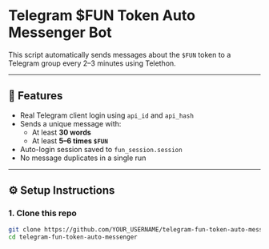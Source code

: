 # Telegram $FUN Token Auto Messenger Bot

This script automatically sends messages about the `$FUN` token to a Telegram group every 2–3 minutes using Telethon.

---

## 🔧 Features

- Real Telegram client login using `api_id` and `api_hash`
- Sends a unique message with:
  - At least **30 words**
  - At least **5–6 times `$FUN`**
- Auto-login session saved to `fun_session.session`
- No message duplicates in a single run

---

## ⚙️ Setup Instructions

### 1. Clone this repo

```bash
git clone https://github.com/YOUR_USERNAME/telegram-fun-token-auto-messenger.git
cd telegram-fun-token-auto-messenger

